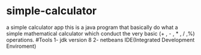 # simple-calculator
a simple calculator app
this is a java program that basically do what a simple mathematical calculator which conduct 
the very basic (+ , - , * , / ,%) operations.
#Tools
1- jdk version 8
2- netbeans IDE(Integrated Development Enviroment)

